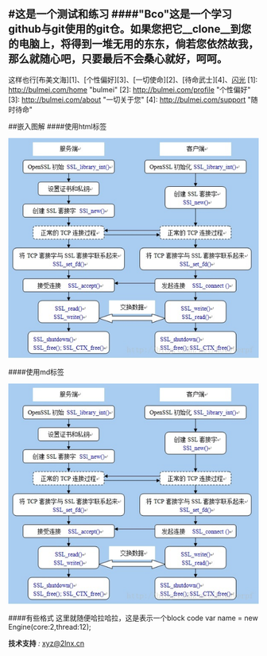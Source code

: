 
#这是一个测试和练习
####"Bco"这是一个学习github与git使用的git仓。如果您把它__clone__到您的电脑上，将得到一堆无用的东东，倘若您依然故我，那么就随心吧，只要最后不会桑心就好，呵呵。
-----------------------------
这样也行[布美文海][1]、[个性偏好][3]、[一切使命][2]、[待命武士][4]、<a href="http://bulmei.net/" title="闪光" target="_blank">闪光</a>
[1]: http://bulmei.com/home "bulmei"
[2]: http://bulmei.com/profile "个性偏好"
[3]: http://bulmei.com/about "一切关于您"
[4]: http://bulmei.com/support "随时待命"

##嵌入图解
####使用html标签

<img src="443.jpg"></img>

####使用md标签

![443](443.jpg)

####有些格式
    这里就随便哈拉哈拉，这是表示一个block code
    var name = new Engine(core:2,thread:12);

__技术支持__ _:_ <xyz@2lnx.cn>
